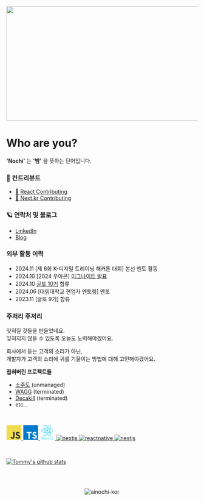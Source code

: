 <a href="https://github.com/devxb/gitanimals">
  <img
    src="https://render.gitanimals.org/farms/ainochi-kor"
    width="600"
    height="300"
  />
</a>
  
# Who are you?
**'Nochi'** 는 **'밤'** 을 뜻하는 단어입니다.  




### 🚀 컨트리뷰트
- [📃 React Contributing](https://github.com/reactjs/ko.react.dev/pull/324)
- [📃 Next.kr Contributing](https://github.com/Nextjs-kr/Nextjs.kr/blob/main/docs/03-pages/01-building-your-application/06-configuring/12-error-handling.mdx)

### 🪐 연락처 및 블로그
- [LinkedIn](https://www.linkedin.com/in/%EB%AF%BC%EC%84%9D-%EA%B0%95-508191248/)
- [Blog](https://velog.io/@ainochi95/posts)

### 외부 활동 이력
- 2024.11 [제 6회 K-디지털 트레이닝 해커톤 대회] 본선 멘토 활동
- 2024.10 [2024 우아콘] [이그나이트 발표](https://www.youtube.com/watch?v=EYs_edYyKJc&list=PLgXGHBqgT2Tu7H-ita_W0IHospr64ON_a&index=37)
- 2024.10 [글또 10기](https://geultto.github.io/) 합류
- 2024.06 [대림대학교 현업자 멘토링] 멘토
- 2023.11 [글또 9기] 합류

### 주저리 주저리
잊혀질 것들을 만들었네요.  
잊혀지지 않을 수 있도록 오늘도 노력해야겠어요.  
  
회사에서 듣는 고객의 소리가 아닌,  
개발자가 고객의 소리에 귀를 기울이는 방법에 대해 고민해야겠어요.  

**접혀버린 프로젝트들**
- [소주도](https://www.soju-do.com/) (unmanaged)
- [WAGG](https://wa.gg/) (terminated)
- [Decakill](https://decakill.com/) (terminated)
- etc...

<br/>

<p align="left"> 
 <a href="https://developer.mozilla.org/en-US/docs/Web/JavaScript" target="_blank" rel="noreferrer"> <img src="https://raw.githubusercontent.com/devicons/devicon/master/icons/javascript/javascript-original.svg" alt="javascript" width="40" height="40"/> </a> 
 <a href="https://www.typescriptlang.org/" target="_blank" rel="noreferrer"> <img src="https://raw.githubusercontent.com/devicons/devicon/master/icons/typescript/typescript-original.svg" alt="typescript" width="40" height="40"/> </a>  
 <a href="https://reactjs.org/" target="_blank" rel="noreferrer"> <img src="https://raw.githubusercontent.com/devicons/devicon/master/icons/react/react-original-wordmark.svg" alt="react" width="40" height="40"/> </a> 
 <a href="https://nextjs.org/" target="_blank" rel="noreferrer"> <img src="https://cdn.worldvectorlogo.com/logos/nextjs-2.svg" alt="nextjs" width="40" height="40"/> </a>
 <a href="https://reactnative.dev/" target="_blank" rel="noreferrer"> <img src="https://reactnative.dev/img/header_logo.svg" alt="reactnative" width="40" height="40"/> </a>
 <a href="https://nestjs.com/" target="_blank" rel="noreferrer"> <img src="https://docs.nestjs.com/assets/logo-small-gradient.svg" alt="nestjs" width="40" height="40"/> </a>
</p>

<br/>

[![Tommy's github stats](https://github-readme-stats.vercel.app/api?username=ainochi-kor&show_icons=true&theme=tokyonight)](https://github.com/anuraghazra/github-readme-stats)


<br/>


<br/>

 <p align="center"> <img src="https://komarev.com/ghpvc/?username=2Fainochi-kor&label=Profile%20views&color=BC90DB&style=flat" alt="ainochi-kor" /> </p>
